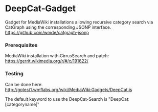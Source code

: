 # DeepCat-Gadget

Gadget for MediaWiki installations allowing recursive category search via CatGraph using the corresponding JSONP interface.
https://github.com/wmde/catgraph-jsonp

### Prerequisites

MediaWiki installation with CirrusSearch and patch:
https://gerrit.wikimedia.org/r/#/c/191622/

### Testing

Can be done here:
http://gptest1.wmflabs.org/wiki/MediaWiki:Gadgets/DeepCat.js

The default keyword to use the DeepCat-Search is "DeepCat: [categoryname]"